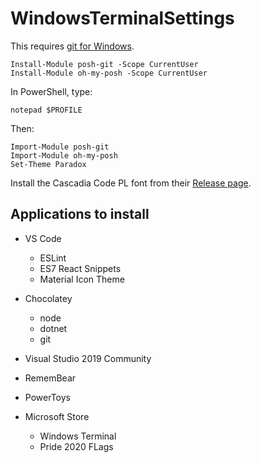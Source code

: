 # WindowsTerminalSettings

This requires [git for Windows](https://gitforwindows.org/).

```
Install-Module posh-git -Scope CurrentUser
Install-Module oh-my-posh -Scope CurrentUser
```

In PowerShell, type: 
```
notepad $PROFILE
```
Then:
```
Import-Module posh-git
Import-Module oh-my-posh
Set-Theme Paradox
```

Install the Cascadia Code PL font from their [Release page](https://github.com/microsoft/cascadia-code/releases).


## Applications to install
- VS Code
  - ESLint 
  - ES7 React Snippets
  - Material Icon Theme

- Chocolatey
  - node
  - dotnet
  - git

- Visual Studio 2019 Community
- RememBear
- PowerToys

- Microsoft Store
  - Windows Terminal
  - Pride 2020 FLags


